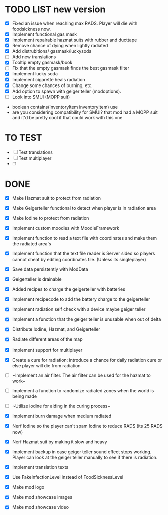 # TODO LIST new version
- [x] Fixed an issue when reaching max RADS. Player will die with foodsickness now.
- [x] Implement functional gas mask
- [x] Implement repairable hazmat suits with rubber and ducttape
- [x] Remove chance of dying when lightly radiated
- [x] Add distrubitions/ gasmask/luckysoda
- [ ] Add new translations
- [x] Tooltip empty gasmask/book
- [ ] Fix that the empty gasmask finds the best gasmask filter
- [x] Implement lucky soda
- [x] Implement cigarette heals radiation
- [x] Change some chances of burning, etc.
- [x] Add option to spawn with geiger teller (modoptions).
- [ ] Look into SMUI (MOPP suit)

- boolean	contains(InventoryItem inventoryItem) use
- are you considering compatibility for SMUI? that mod had a MOPP suit and it'd be pretty cool if that could work with this one

# TO TEST
- [ ] Test translations
- [ ] Test multiplayer
- [ ] 


# DONE
- [x] Make Hazmat suit to protect from radiation
- [x] Make Geigerteller functional to detect when player is in radiation area
- [x] Make Iodine to protect from radiation
- [x] Implement custom moodles with MoodleFramework
- [x] Implement function to read a text file with coordinates and make them the radiated area's
- [x] Implement function that the text file reader is Server sided so players cannot cheat by editing coordinates file. (Unless its singleplayer)
- [x] Save data persistently with ModData
- [x] Geigerteller is drainable
- [x] Added recipes to charge the geigerteller with batteries
- [x] Implement recipecode to add the battery charge to the geigerteller
- [x] Implement radiation self check with a device maybe geiger teller
- [x] Implement a function that the geiger teller is unusable when out of delta
- [x] Distribute Iodine, Hazmat, and Geigerteller
- [x] Radiate different areas of the map
- [x] Implement support for multiplayer
- [x] Create a cure for radiation: introduce a chance for daily radiation cure or else player will die from radiation
- [ ] ~Implement an air filter. The air filter can be used for the hazmat to work~
- [ ] Implement a function to randomize radiated zones when the world is being made
- [ ] ~Utilize iodine for aiding in the curing process~
- [x] Implement burn damage when medium radiated
- [x] Nerf Iodine so the player can't spam Iodine to reduce RADS (its 25 RADS now)
- [x] Nerf Hazmat suit by making it slow and heavy
- [x] Implement backup in case geiger teller sound effect stops working. Player can look at the geiger teller manually to see if there is radiation.
- [x] Implement translation texts
- [x] Use FakeInfectionLevel instead of FoodSicknessLevel
- [x] Make mod logo
- [x] Make mod showcase images
- [x] Make mod showcase video


